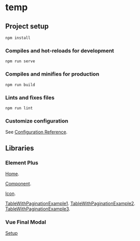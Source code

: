 # temp

## Project setup

```
npm install
```

### Compiles and hot-reloads for development

```
npm run serve
```

### Compiles and minifies for production

```
npm run build
```

### Lints and fixes files

```
npm run lint
```

### Customize configuration

See [Configuration Reference](https://cli.vuejs.org/config/).

## Libraries

### Element Plus

[Home](https://element-plus.org/).

[Component](https://element-plus.org/en-US/component/button.html).

[Icon](https://element-plus.org/en-US/component/icon.html#icon-collection).

[TableWithPaginationExample1](https://laracasts.com/discuss/channels/vue/element-ui-table-combine-pagination-and-search).
[TableWithPaginationExample2](https://codesandbox.io/s/vue-element-ui-table-pagination-3v4n2).
[TableWithPaginationExample3](https://vuejsexamples.com/table-and-pagination-components-of-element-ui-together-with-vue-2-x/).

### Vue Final Modal

[Setup](https://v3.vue-final-modal.org/setup)
